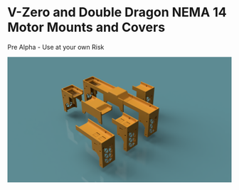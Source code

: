 # V-Zero and Double Dragon NEMA 14 Motor Mounts and Covers


Pre Alpha - Use at your own Risk 


![front](images/Nema14-Collection.png)


